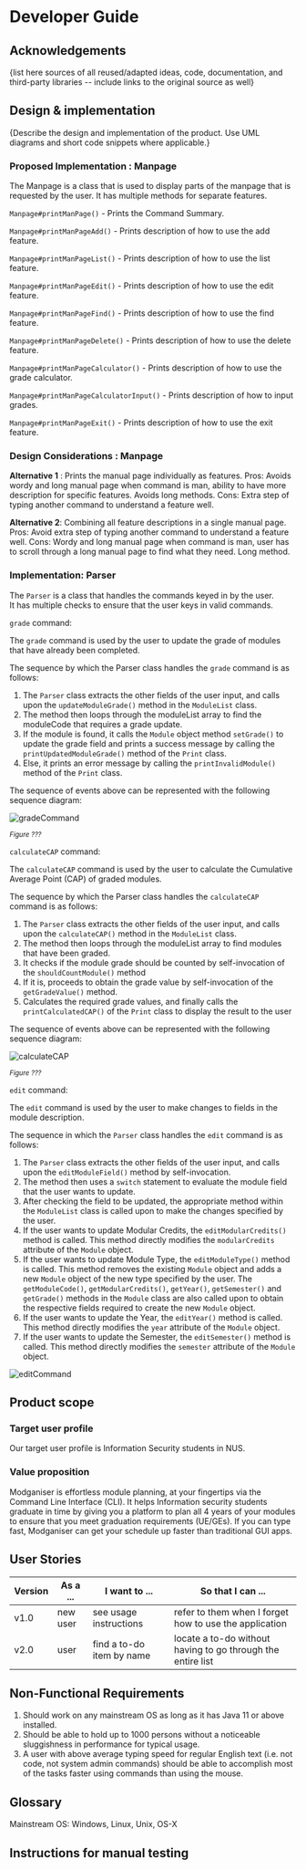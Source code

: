 # Developer Guide

## Acknowledgements

{list here sources of all reused/adapted ideas, code, documentation, and third-party libraries -- include links to the original source as well}

## Design & implementation

{Describe the design and implementation of the product. Use UML diagrams and short code snippets where applicable.}

### Proposed Implementation : **Manpage**

The Manpage is a class that is used to display parts of the manpage that is requested by the user.
It has multiple methods for separate features.

`Manpage#printManPage()` - Prints the Command Summary.

`Manpage#printManPageAdd()` - Prints description of how to use the add feature.

`Manpage#printManPageList()` - Prints description of how to use the list feature.

`Manpage#printManPageEdit()` - Prints description of how to use the edit feature.

`Manpage#printManPageFind()` - Prints description of how to use the find feature.

`Manpage#printManPageDelete()` - Prints description of how to use the delete feature.

`Manpage#printManPageCalculator()` - Prints description of how to use the grade calculator.

`Manpage#printManPageCalculatorInput()` - Prints description of how to input grades.

`Manpage#printManPageExit()` - Prints description of how to use the exit feature.

### Design Considerations : **Manpage**

**Alternative 1** : Prints the manual page individually as features. 
Pros: Avoids wordy and long manual page when command is man, ability to have more description
for specific features. Avoids long methods. 
Cons: Extra step of typing another command to understand a feature well.

**Alternative 2**: Combining all feature descriptions in a single manual page. 
Pros: Avoid extra step of typing another command to understand a feature well.
Cons: Wordy and long manual page when command is man, user has to scroll through
a long manual page to find what they need. Long method.

### Implementation: **Parser**

The `Parser` is a class that handles the commands keyed in by the user.  
It has multiple checks to ensure that the user keys in valid commands. 

<!---elaborate more on the class, still unsure of the format...--->
<!---insert other commands here, still unsure of the format...(should it all be under Parser class or separate?)--->


`grade` command:

The `grade` command is used by the user to update the grade of modules that have already been completed.  

The sequence by which the Parser class handles the `grade` command is as follows:  
1) The `Parser` class extracts the other fields of the user input, and calls upon the `updateModuleGrade()` method
in the `ModuleList` class.  
2) The method then loops through the moduleList array to find the moduleCode that requires a grade update. 
3) If the module is found, it calls the `Module` object method `setGrade()` to update the grade field
and prints a success message by calling the `printUpdatedModuleGrade()` method of the `Print` class.
4) Else, it prints an error message by calling the `printInvalidModule()` method of the `Print` class.  

The sequence of events above can be represented with the following sequence diagram:

![gradeCommand](diagrams/GradeCommand.png)

<small><i>Figure ???</i></small>

`calculateCAP` command:

The `calculateCAP` command is used by the user to calculate the Cumulative Average Point (CAP) of graded modules.

The sequence by which the Parser class handles the `calculateCAP` command is as follows:
1) The `Parser` class extracts the other fields of the user input, and calls upon the `calculateCAP()` method
   in the `ModuleList` class.
2) The method then loops through the moduleList array to find modules that have been graded.
3) It checks if the module grade should be counted by self-invocation of the `shouldCountModule()` method
4) If it is, proceeds to obtain the grade value by self-invocation of the `getGradeValue()` method.
5) Calculates the required grade values, and finally calls the `printCalculatedCAP()` of the `Print` class to display
the result to the user

The sequence of events above can be represented with the following sequence diagram:

![calculateCAP](diagrams/calculateCAP.png)

<small><i>Figure ???</i></small>

`edit` command:

The `edit` command is used by the user to make changes to fields in the module description.

The sequence in which the `Parser` class handles the `edit` command is as follows:
1) The `Parser` class extracts the other fields of the user input, and calls upon the `editModuleField()` method
   by self-invocation. 
2) The method then uses a `switch` statement to evaluate the module field that the user wants to update.
3) After checking the field to be updated, the appropriate method within the `ModuleList` class is called upon to
   make the changes specified by the user.
4) If the user wants to update Modular Credits, the `editModularCredits()` method is called. 
   This method directly modifies the `modularCredits` attribute of the `Module` object.
5) If the user wants to update Module Type, the `editModuleType()` method is called.
   This method removes the existing `Module` object and adds a new `Module` object of the new type specified
   by the user. The `getModuleCode()`, `getModularCredits()`, `getYear()`, `getSemester()` and `getGrade()`
   methods in the `Module` class are also called upon to obtain the respective fields required to create the new
   `Module` object. 
6) If the user wants to update the Year, the `editYear()` method is called.
   This method directly modifies the `year` attribute of the `Module` object.
7) If the user wants to update the Semester, the `editSemester()` method is called.
   This method directly modifies the `semester` attribute of the `Module` object.

![editCommand](diagrams/editCommand.png)

## Product scope
### Target user profile

Our target user profile is Information Security students in NUS.

### Value proposition

Modganiser is effortless module planning, at your fingertips via the
Command Line Interface (CLI). It helps Information security 
students graduate in time by giving you a platform to plan all 4 years
of your modules to ensure that you meet graduation requirements (UE/GEs).
If you can type fast, Modganiser can get your schedule up  faster than
traditional GUI apps.


## User Stories

|Version| As a ... | I want to ... | So that I can ...|
|--------|----------|---------------|------------------|
|v1.0|new user|see usage instructions|refer to them when I forget how to use the application|
|v2.0|user|find a to-do item by name|locate a to-do without having to go through the entire list|

## Non-Functional Requirements

1. Should work on any mainstream OS as long as it has Java 11 or above installed.
2. Should be able to hold up to 1000 persons without a noticeable sluggishness in performance for typical usage.
3. A user with above average typing speed for regular English text (i.e. not code, not system admin commands)
should be able to accomplish most of the tasks faster using commands than using the mouse.

## Glossary

Mainstream OS: Windows, Linux, Unix, OS-X

## Instructions for manual testing

